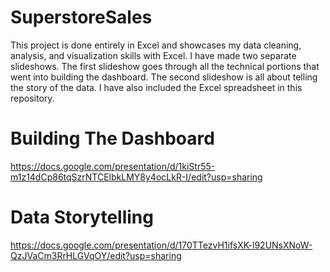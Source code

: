 # SuperstoreSales

This project is done entirely in Excel and showcases my data cleaning, analysis, and visualization skills with Excel. I have made two separate slideshows. The first slideshow goes through all the technical portions that went into building the dashboard. The second slideshow is all about telling the story of the data. I have also included the Excel spreadsheet in this repository.

# Building The Dashboard 

https://docs.google.com/presentation/d/1kiStr55-m1z14dCp86tqSzrNTCElbkLMY8y4ocLkR-I/edit?usp=sharing

# Data Storytelling

https://docs.google.com/presentation/d/170TTezvH1ifsXK-l92UNsXNoW-QzJVaCm3RrHLGVqOY/edit?usp=sharing
